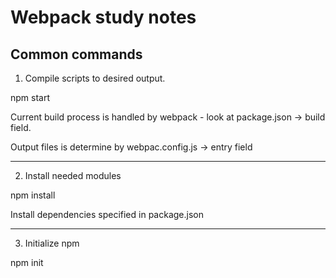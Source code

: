 # Webpack study notes


## Common commands

1. Compile scripts to desired output.


  npm start


Current build process is handled by webpack - look at package.json -> build field.

Output files is determine by webpac.config.js -> entry field

--------------------------

2. Install needed modules

  npm install

Install dependencies specified in package.json


--------------------------

3. Initialize npm

  npm init